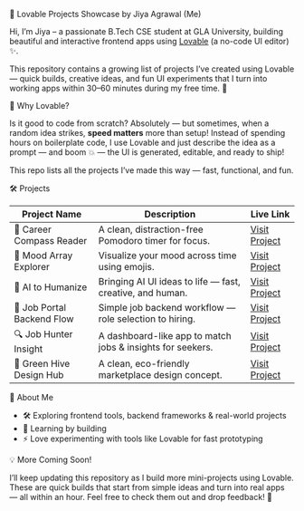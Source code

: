 🚀 Lovable Projects Showcase by Jiya Agrawal (Me)

Hi, I’m Jiya – a passionate B.Tech CSE student at GLA University, building beautiful and interactive frontend apps using [Lovable](https://lovable.so) (a no-code UI editor) ✨.

This repository contains a growing list of projects I’ve created using Lovable — quick builds, creative ideas, and fun UI experiments that I turn into working apps within 30–60 minutes during my free time. 🌟

 
💭 Why Lovable?

Is it good to code from scratch? Absolutely — but sometimes, when a random idea strikes, **speed matters** more than setup! Instead of spending hours on boilerplate code, I use Lovable and just describe the idea as a prompt — and boom 💥 — the UI is generated, editable, and ready to ship!

This repo lists all the projects I’ve made this way — fast, functional, and fun.


 🛠️ Projects

| Project Name               | Description                                           | Live Link                                                  |
|---------------------------|-------------------------------------------------------|-------------------------------------------------------------|
| 🧭 Career Compass Reader   | A clean, distraction-free Pomodoro timer for focus.  | [Visit Project](https://career-compass-reader.lovable.app) |
| 🌈 Mood Array Explorer     | Visualize your mood across time using emojis.        | [Visit Project](https://mood-array-explorer.lovable.app/)  |
| 📝 AI to Humanize       |Bringing AI UI ideas to life — fast, creative, and human.| [Visit Project](https://text-scribe-verify-flow.lovable.app/) |
| 💼 Job Portal Backend Flow | Simple job backend workflow — role selection to hiring.    | [Visit Project](https://job-portal-backend-flow.lovable.app)    |
|🔍 Job Hunter Insight       |	A dashboard-like app to match jobs & insights for seekers.|	[Visit Project](https://job-hunter-insight.lovable.app/)|
| 🐝 Green Hive Design Hub    | A clean, eco-friendly marketplace design concept.          | [Visit Project](https://green-hive-design-hub.lovable.app/)     |



📌 About Me

- 🛠️ Exploring frontend tools, backend frameworks & real-world projects  
- 🌱 Learning by building  
- ⚡ Love experimenting with tools like Lovable for fast prototyping


💡 More Coming Soon!

I’ll keep updating this repository as I build more mini-projects using Lovable. These are quick builds that start from simple ideas and turn into real apps — all within an hour. Feel free to check them out and drop feedback! 💬
